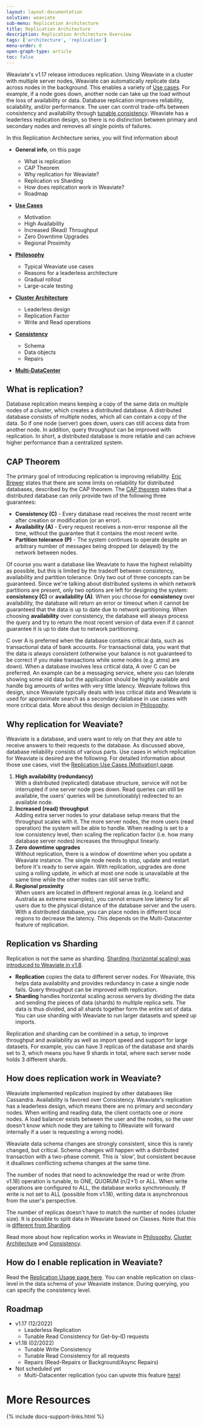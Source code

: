 ```yaml
---
layout: layout-documentation
solution: weaviate
sub-menu: Replication Architecture
title: Replication Architecture
description: Replication Architecture Overview
tags: ['architecture', 'replication']
menu-order: 0
open-graph-type: article
toc: false
---
```


Weaviate's v1.17 release introduces replication. Using Weaviate in a cluster with multiple server nodes, Weaviate can automatically replicate data across nodes in the background. This enables a variety of [Use cases](motivation.html). For example, if a node goes down, another node can take up the load without the loss of availability or data. Database replication improves reliability, scalability, and/or performance. The user can control trade-offs between consistency and availability through [tunable consistency](consistency.html). Weaviate has a leaderless replication design, so there is no distinction between primary and secondary nodes and removes all single points of failures.

In this Replication Architecture series, you will find information about

* **General info**, on this page
  * What is replication
  * CAP Theorem
  * Why replication for Weaviate?
  * Replication vs Sharding
  * How does replication work in Weaviate?
  * Roadmap

* **[Use Cases](motivation.html)**
  * Motivation
  * High Availability
  * Increased (Read) Throughput
  * Zero Downtime Upgrades
  * Regional Proximity

* **[Philosophy](philosophy.html)**
  * Typical Weaviate use cases
  * Reasons for a leaderless architecture
  * Gradual rollout
  * Large-scale testing

* **[Cluster Architecture](cluster-architecture.html)**
  * Leaderless design
  * Replication Factor
  * Write and Read operations

* **[Consistency](consistency.html)**
  * Schema
  * Data objects
  * Repairs

* **[Multi-DataCenter](multi-dc.html)**


## What is replication?

Database replication means keeping a copy of the same data on multiple nodes of a cluster, which creates a distributed database. A distributed database consists of multiple nodes, which all can contain a copy of the data. So if one node (server) goes down, users can still access data from another node. In addition, query throughput can be improved with replication. In short, a distributed database is more reliable and can achieve higher performance than a centralized system.


## CAP Theorem

The primary goal of introducing replication is improving reliability. [Eric Brewer](https://en.wikipedia.org/wiki/Eric_Brewer_(scientist)) states that there are some limits on reliability for distributed databases, described by the CAP theorem. The [CAP theorem](https://en.wikipedia.org/wiki/CAP_theorem) states that a distributed database can only provide two of the following three guarantees: 
* **Consistency (C)** - Every database read receives the most recent write after creation or modification (or an error).
* **Availability (A)** - Every request receives a non-error response all the time, without the guarantee that it contains the most recent write. 
* **Partition tolerance (P)** - The system continues to operate despite an arbitrary number of messages being dropped (or delayed) by the network between nodes.

Of course you want a database like Weaviate to have the highest reliability as possible, but this is limited by the tradeoff between consistency, availability and partition tolerance. Only two out of three concepts can be guaranteed. Since we're talking about distributed systems in which network partitions are present, only two options are left for designing the system: **consistency (C)** or **availability (A)**. When you choose for **consistency** over availability, the database will return an error or timeout when it cannot be guaranteed that the data is up to date due to network partitioning. When choosing **availability** over consistency, the database will always process the query and try to return the most recent version of data even if it cannot guarantee it is up to date due to network partitioning. 

C over A is preferred when the database contains critical data, such as transactional data of bank accounts. For transactional data, you want that the data is always consistent (otherwise your balance is not guaranteed to be correct if you make transactions while some nodes (e.g. atms) are down). 
When a database involves less critical data, A over C can be preferred. An example can be a messaging service, where you can tolerate showing some old data but the application should be highly available and handle big amounts of writes with very little latency. Weaviate follows this design, since Weaviate typically deals with less critical data and Weaviate is used for approximate search as a secondary database in use cases with more critical data. More about this design decision in [Philosophy](philosophy.html).


## Why replication for Weaviate?

Weaviate is a database, and users want to rely on that they are able to receive answers to their requests to the database. As discussed above, database reliability consists of various parts. Use cases in which replication for Weaviate is desired are the following. For detailed information about those use cases, visit the [Replication Use Cases (Motivation) page](motivation.html).

1. **High availability (redundancy)** \
  With a distributed (replicated) database structure, service will not be interrupted if one server node goes down. Read queries can still be available, the users' queries will be (unnoticeably) redirected to an available node. 
2. **Increased (read) throughput** \
  Adding extra server nodes to your database setup means that the throughput scales with it. The more server nodes, the more users (read operation) the system will be able to handle. When reading is set to a low consistency level, then scaling the replication factor (i.e. how many database server nodes) increases the throughput linearly. 
3. **Zero downtime upgrades** \
  Without replication, there is a window of downtime when you update a Weaviate instance. The single node needs to stop, update and restart before it's ready to serve again. With replication, upgrades are done using a rolling update, in which at most one node is unavailable at the same time while the other nodes can still serve traffic.
4. **Regional proximity** \
  When users are located in different regional areas (e.g. Iceland and Australia as extreme examples), you cannot ensure low latency for all users due to the physical distance of the database server and the users. With a distributed database, you can place nodes in different local regions to decrease the latency. This depends on the Multi-Datacenter feature of replication. 


## Replication vs Sharding
Replication is not the same as sharding. [Sharding (horizontal scaling) was introduced to Weaviate in v1.8](../architecture/cluster.html).

* **Replication** copies the data to different server nodes. For Weaviate, this helps data availability and provides redundancy  in case a single node fails. Query throughput can be improved with replication. 
* **Sharding** handles horizontal scaling across servers by dividing the data and sending the pieces of data (shards) to multiple replica sets. The data is thus divided, and all shards together form the entire set of data. You can use sharding with Weaviate to run larger datasets and speed up imports. 
  
Replication and sharding can be combined in a setup, to improve throughput and availability as well as import speed and support for large datasets. For example, you can have 3 replicas of the database and shards set to 3, which means you have 9 shards in total, where each server node holds 3 different shards. 


## How does replication work in Weaviate?
Weaviate implemented replication inspired by other databases like Cassandra. Availability is favored over Consistency. Weaviate's replication has a leaderless design, which means there are no primary and secondary nodes. When writing and reading data, the client contacts one or more nodes. A load balancer exists between the user and the nodes, so the user doesn't know which node they are talking to (Weaviate will forward internally if a user is requesting a wrong node). 

Weaviate data schema changes are strongly consistent, since this is rarely changed, but critical. Schema changes will happen with a distributed transaction with a two-phase commit. This is 'slow', but consistent because it disallows conflicting schema changes at the same time.

The number of nodes that need to acknowledge the read or write (from v1.18) operation is tunable, to ONE, QUORUM (n/2+1) or ALL. When write operations are configured to ALL, the database works synchronously. If write is not set to ALL (possible from v1.18), writing data is asynchronous from the user's perspective. 

The number of replicas doesn't have to match the number of nodes (cluster size). It is possible to split data in Weaviate based on Classes. Note that this is [different from Sharding](#replication-vs-sharding). 

Read more about how replication works in Weaviate in [Philosophy](./philosophy.html), [Cluster Architecture](./cluster-architecture.html) and [Consistency](./consistency.html).


## How do I enable replication in Weaviate?

Read the [Replication Usage page here](../configuration/replication.html). You can enable replication on class-level in the data schema of your Weaviate instance. During querying, you can specify the consistency level.

## Roadmap

* v1.17 (12/2022)
  * Leaderless Replication
  * Tunable Read Consistency for Get-by-ID requests
* v1.18 (02/2022)
  * Tunable Write Consistency
  * Tunable Read Consistency for all requests
  * Repairs (Read-Repairs or Background/Async Repairs)
* Not scheduled yet 
  * Multi-Datacenter replication (you can upvote this feature [here](https://github.com/semi-technologies/weaviate/issues/2436))



# More Resources

{% include docs-support-links.html %}
